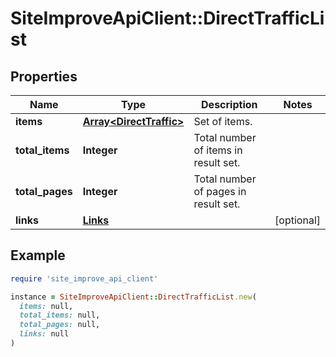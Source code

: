 # SiteImproveApiClient::DirectTrafficList

## Properties

| Name | Type | Description | Notes |
| ---- | ---- | ----------- | ----- |
| **items** | [**Array&lt;DirectTraffic&gt;**](DirectTraffic.md) | Set of items. |  |
| **total_items** | **Integer** | Total number of items in result set. |  |
| **total_pages** | **Integer** | Total number of pages in result set. |  |
| **links** | [**Links**](Links.md) |  | [optional] |

## Example

```ruby
require 'site_improve_api_client'

instance = SiteImproveApiClient::DirectTrafficList.new(
  items: null,
  total_items: null,
  total_pages: null,
  links: null
)
```

